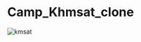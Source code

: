 # Camp_Khmsat_clone

![kmsat](https://github.com/Abdelrady-M/Camp_Khmsat_clone/assets/35803460/c4b8e437-f28d-42e3-82e7-5fb4471a42c4)

